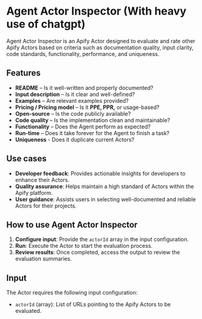 # Agent Actor Inspector (With heavy use of chatgpt)

Agent Actor Inspector is an Apify Actor designed to evaluate and rate other Apify Actors based on criteria such as documentation quality, input clarity, code standards, functionality, performance, and uniqueness.

## Features

- **README** – Is it well-written and properly documented?
- **Input description** – Is it clear and well-defined?
- **Examples** – Are relevant examples provided?
- **Pricing / Pricing model** – Is it **PPE, PPR,** or usage-based?
- **Open-source** – Is the code publicly available?
- **Code quality** – Is the implementation clean and maintainable?
- **Functionality** – Does the Agent perform as expected?
- **Run-time** – Does it take forever for the Agent to finish a task?
- **Uniqueness** - Does it duplicate current Actors?

## Use cases

- **Developer feedback**: Provides actionable insights for developers to enhance their Actors.
- **Quality assurance**: Helps maintain a high standard of Actors within the Apify platform.
- **User guidance**: Assists users in selecting well-documented and reliable Actors for their projects.

## How to use Agent Actor Inspector

1. **Configure input**: Provide the `actorId` array in the input configuration.
2. **Run**: Execute the Actor to start the evaluation process.
3. **Review results**: Once completed, access the output to review the evaluation summaries.

## Input

The Actor requires the following input configuration:

- `actorId` (array): List of URLs pointing to the Apify Actors to be evaluated.
